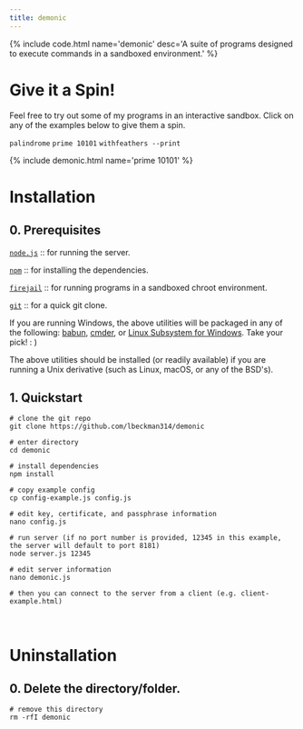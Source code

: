 ```yaml
---
title: demonic
---
```


{% include code.html name='demonic' desc='A suite of programs designed to execute commands in a sandboxed environment.' %}

# Give it a Spin!

Feel free to try out some of my programs in an interactive sandbox. Click on any of the examples below to give them a spin.

<div class="demonic-examples-container">
    <code class="demonic-examples">palindrome</code>
    <code class="demonic-examples">prime 10101</code>
    <code class="demonic-examples">withfeathers --print</code>
</div>

{% include demonic.html name='prime 10101' %}

# Installation

<h2 class="code">0. Prerequisites</h2>

[`node.js`](https://nodejs.org/en/) :: for running the server.

[`npm`](https://www.npmjs.com/) :: for installing the dependencies.

[`firejail`](https://firejail.wordpress.com/) :: for running programs in a sandboxed chroot environment.

[`git`](https://git-scm.com/) :: for a quick git clone.

If you are running Windows, the above utilities will be packaged in any of the following: [babun](https://babun.github.io/), [cmder](http://cmder.net/), or [Linux Subsystem for Windows](https://docs.microsoft.com/en-us/windows/wsl/install-win10). Take your pick! : )

The above utilities should be installed (or readily available) if you are running a Unix derivative (such as Linux, macOS, or any of the BSD's).

<h2 class="code">1. Quickstart</h2>

```shell
# clone the git repo
git clone https://github.com/lbeckman314/demonic

# enter directory
cd demonic

# install dependencies
npm install

# copy example config
cp config-example.js config.js

# edit key, certificate, and passphrase information
nano config.js

# run server (if no port number is provided, 12345 in this example, the server will default to port 8181)
node server.js 12345

# edit server information
nano demonic.js

# then you can connect to the server from a client (e.g. client-example.html)
```

<br />

# Uninstallation

<h2 class="code">0. Delete the directory/folder.</h2>

```shell
# remove this directory
rm -rfI demonic
```

